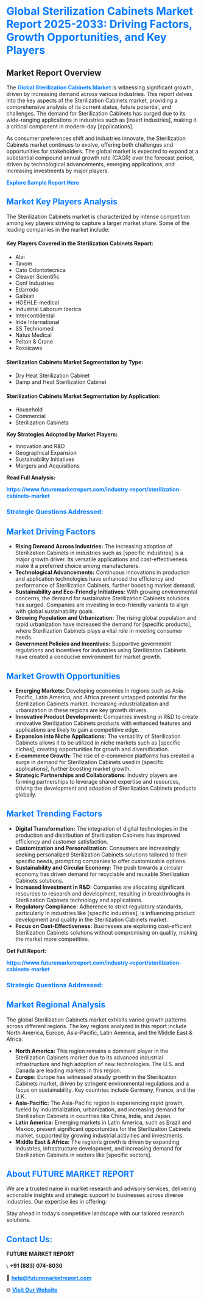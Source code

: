 <h1 style="color: #007BFF;">Global Sterilization Cabinets Market Report 2025-2033: Driving Factors, Growth Opportunities, and Key Players</h1>

<section id="overview">
<h2>Market Report Overview</h2>
<p>The <a href="https://www.futuremarketreport.com/industry-report/sterilization-cabinets-market" style="color: #007BFF; text-decoration: none;"><strong>Global Sterilization Cabinets Market</strong></a> is witnessing significant growth, driven by increasing demand across various industries. This report delves into the key aspects of the Sterilization Cabinets market, providing a comprehensive analysis of its current status, future potential, and challenges. The demand for Sterilization Cabinets has surged due to its wide-ranging applications in industries such as [insert industries], making it a critical component in modern-day [applications].</p>
<p>As consumer preferences shift and industries innovate, the Sterilization Cabinets market continues to evolve, offering both challenges and opportunities for stakeholders. The global market is expected to expand at a substantial compound annual growth rate (CAGR) over the forecast period, driven by technological advancements, emerging applications, and increasing investments by major players.</p>
</section>

<section id="overview">
<p><a href="https://www.futuremarketreport.com/request-sample/reportId=127531" style="color: #007BFF; text-decoration: none;"><strong>Explore Sample Report Here</strong></a></p>
</section>

<section id="key-players">
<h2 style="color: #007BFF;">Market Key Players Analysis</h2>
<p>The Sterilization Cabinets market is characterized by intense competition among key players striving to capture a larger market share. Some of the leading companies in the market include:</p>
<h4>Key Players Covered in the Sterilization Cabinets Report:</h4>
<ul><li>Alvi</li><li>Tavom</li><li>Cato Odontotecnica</li><li>Cleaver Scientific</li><li>Conf Industries</li><li>Edarredo</li><li>Galbiati</li><li>HOEHLE-medical</li><li>Industrial Laborum Iberica</li><li>Intercontidental</li><li>Iride International</li><li>SS Technomed</li><li>Natus Medical</li><li>Pelton &amp; Crane</li><li>Rossicaws</li></ul>
<h4>Sterilization Cabinets Market Segmentation by Type:</h4>
<ul><li>Dry Heat Sterilization Cabinet</li><li>Damp and Heat Sterilization Cabinet</li></ul>

<h4>Sterilization Cabinets Market Segmentation by Application:</h4>
<ul><li>Household</li><li>Commercial</li><li>Sterilization Cabinets</li></ul>
<p><strong>Key Strategies Adopted by Market Players:</strong></p>
<ul>
<li>Innovation and R&D</li>
<li>Geographical Expansion</li>
<li>Sustainability Initiatives</li>
<li>Mergers and Acquisitions</li>
</ul>
</section>

<section>
<p><strong>Read Full Analysis: </strong></p><a href="https://www.futuremarketreport.com/industry-report/sterilization-cabinets-market" style="color: #007BFF; text-decoration: none;"><strong>https://www.futuremarketreport.com/industry-report/sterilization-cabinets-market</strong></a>
<h3 style="color: #007BFF;">Strategic Questions Addressed:</h3>
</section>

<section id="driving-factors">
<h2 style="color: #007BFF;">Market Driving Factors</h2>
<ul>
<li><strong>Rising Demand Across Industries:</strong> The increasing adoption of Sterilization Cabinets in industries such as [specific industries] is a major growth driver. Its versatile applications and cost-effectiveness make it a preferred choice among manufacturers.</li>
<li><strong>Technological Advancements:</strong> Continuous innovations in production and application technologies have enhanced the efficiency and performance of Sterilization Cabinets, further boosting market demand.</li>
<li><strong>Sustainability and Eco-Friendly Initiatives:</strong> With growing environmental concerns, the demand for sustainable Sterilization Cabinets solutions has surged. Companies are investing in eco-friendly variants to align with global sustainability goals.</li>
<li><strong>Growing Population and Urbanization:</strong> The rising global population and rapid urbanization have increased the demand for [specific products], where Sterilization Cabinets plays a vital role in meeting consumer needs.</li>
<li><strong>Government Policies and Incentives:</strong> Supportive government regulations and incentives for industries using Sterilization Cabinets have created a conducive environment for market growth.</li>
</ul>
</section>

<section id="growth-opportunities">
<h2 style="color: #007BFF;">Market Growth Opportunities</h2>
<ul>
<li><strong>Emerging Markets:</strong> Developing economies in regions such as Asia-Pacific, Latin America, and Africa present untapped potential for the Sterilization Cabinets market. Increasing industrialization and urbanization in these regions are key growth drivers.</li>
<li><strong>Innovative Product Development:</strong> Companies investing in R&D to create innovative Sterilization Cabinets products with enhanced features and applications are likely to gain a competitive edge.</li>
<li><strong>Expansion into Niche Applications:</strong> The versatility of Sterilization Cabinets allows it to be utilized in niche markets such as [specific niches], creating opportunities for growth and diversification.</li>
<li><strong>E-commerce Growth:</strong> The rise of e-commerce platforms has created a surge in demand for Sterilization Cabinets used in [specific applications], further boosting market growth.</li>
<li><strong>Strategic Partnerships and Collaborations:</strong> Industry players are forming partnerships to leverage shared expertise and resources, driving the development and adoption of Sterilization Cabinets products globally.</li>
</ul>
</section>

<section id="trending-factors">
<h2 style="color: #007BFF;">Market Trending Factors</h2>
<ul>
<li><strong>Digital Transformation:</strong> The integration of digital technologies in the production and distribution of Sterilization Cabinets has improved efficiency and customer satisfaction.</li>
<li><strong>Customization and Personalization:</strong> Consumers are increasingly seeking personalized Sterilization Cabinets solutions tailored to their specific needs, prompting companies to offer customizable options.</li>
<li><strong>Sustainability and Circular Economy:</strong> The push towards a circular economy has driven demand for recyclable and reusable Sterilization Cabinets solutions.</li>
<li><strong>Increased Investment in R&D:</strong> Companies are allocating significant resources to research and development, resulting in breakthroughs in Sterilization Cabinets technology and applications.</li>
<li><strong>Regulatory Compliance:</strong> Adherence to strict regulatory standards, particularly in industries like [specific industries], is influencing product development and quality in the Sterilization Cabinets market.</li>
<li><strong>Focus on Cost-Effectiveness:</strong> Businesses are exploring cost-efficient Sterilization Cabinets solutions without compromising on quality, making the market more competitive.</li>
</ul>
</section>

<section>
<p><strong>Get Full Report: </strong></p><a href="https://www.futuremarketreport.com/industry-report/sterilization-cabinets-market" style="color: #007BFF; text-decoration: none;"><strong>https://www.futuremarketreport.com/industry-report/sterilization-cabinets-market</strong></a>
<h3 style="color: #007BFF;">Strategic Questions Addressed:</h3>
</section>


<section id="regional-analysis">
<h2 style="color: #007BFF;">Market Regional Analysis</h2>
<p>The global Sterilization Cabinets market exhibits varied growth patterns across different regions. The key regions analyzed in this report include North America, Europe, Asia-Pacific, Latin America, and the Middle East & Africa:</p>
<ul>
<li><strong>North America:</strong> This region remains a dominant player in the Sterilization Cabinets market due to its advanced industrial infrastructure and high adoption of new technologies. The U.S. and Canada are leading markets in this region.</li>
<li><strong>Europe:</strong> Europe has witnessed steady growth in the Sterilization Cabinets market, driven by stringent environmental regulations and a focus on sustainability. Key countries include Germany, France, and the U.K.</li>
<li><strong>Asia-Pacific:</strong> The Asia-Pacific region is experiencing rapid growth, fueled by industrialization, urbanization, and increasing demand for Sterilization Cabinets in countries like China, India, and Japan.</li>
<li><strong>Latin America:</strong> Emerging markets in Latin America, such as Brazil and Mexico, present significant opportunities for the Sterilization Cabinets market, supported by growing industrial activities and investments.</li>
<li><strong>Middle East & Africa:</strong> The region’s growth is driven by expanding industries, infrastructure development, and increasing demand for Sterilization Cabinets in sectors like [specific sectors].</li>
</ul>
</section>

<footer>
<h2 style="color: #007BFF;">About FUTURE MARKET REPORT</h2>
<p>We are a trusted name in market research and advisory services, delivering actionable insights and strategic support to businesses across diverse industries. Our expertise lies in offering:</p>

<p>Stay ahead in today’s competitive landscape with our tailored research solutions.</p>

<h2 style="color: #007BFF;">Contact Us:</h2>
<p><strong>FUTURE MARKET REPORT</strong></p>
<p>📞 <strong>+91 (883) 074-8030</strong></p>
<p>📧 <strong><a href="mailto:help@futuremarketreport.com" style="color: #007BFF;">help@futuremarketreport.com</a></strong></p>
<p>🌐 <strong><a href="https://www.futuremarketreport.com/" style="color: #007BFF;">Visit Our Website</a></strong></p>
</footer>